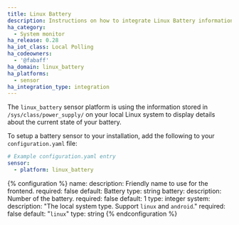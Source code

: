 ```yaml
---
title: Linux Battery
description: Instructions on how to integrate Linux Battery information into Home Assistant.
ha_category:
  - System monitor
ha_release: 0.28
ha_iot_class: Local Polling
ha_codeowners:
  - '@fabaff'
ha_domain: linux_battery
ha_platforms:
  - sensor
ha_integration_type: integration
---
```


The `linux_battery` sensor platform is using the information stored in `/sys/class/power_supply/` on your local Linux system to display details about the current state of your battery.

To setup a battery sensor to your installation, add the following to your `configuration.yaml` file:

```yaml
# Example configuration.yaml entry
sensor:
  - platform: linux_battery
```

{% configuration %}
name:
  description: Friendly name to use for the frontend.
  required: false
  default: Battery
  type: string
battery:
  description: Number of the battery.
  required: false
  default: 1
  type: integer
system:
  description: "The local system type. Support `linux` and `android`."
  required: false
  default: "`linux`"
  type: string
{% endconfiguration %}
